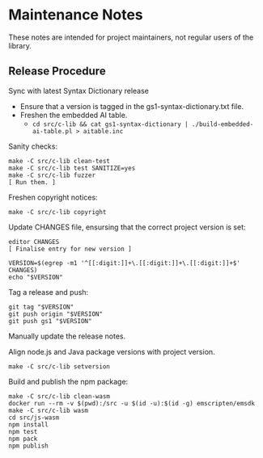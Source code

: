 Maintenance Notes
=================

These notes are intended for project maintainers, not regular users of the library.


Release Procedure
-----------------

Sync with latest Syntax Dictionary release

  - Ensure that a version is tagged in the gs1-syntax-dictionary.txt file.
  - Freshen the embedded AI table.
    - `cd src/c-lib && cat gs1-syntax-dictionary | ./build-embedded-ai-table.pl > aitable.inc`


Sanity checks:

```
make -C src/c-lib clean-test
make -C src/c-lib test SANITIZE=yes
make -C src/c-lib fuzzer
[ Run them. ]
```


Freshen copyright notices:

```
make -C src/c-lib copyright
```


Update CHANGES file, ensursing that the correct project version is set:

```
editor CHANGES
[ Finalise entry for new version ]

VERSION=$(egrep -m1 '^[[:digit:]]+\.[[:digit:]]+\.[[:digit:]]+$' CHANGES)
echo "$VERSION"
```


Tag a release and push:

```
git tag "$VERSION"
git push origin "$VERSION"
git push gs1 "$VERSION"
```

Manually update the release notes.


Align node.js and Java package versions with project version.

```
make -C src/c-lib setversion
```


Build and publish the npm package:

```
make -C src/c-lib clean-wasm
docker run --rm -v $(pwd):/src -u $(id -u):$(id -g) emscripten/emsdk make -C src/c-lib wasm
cd src/js-wasm
npm install
npm test
npm pack
npm publish
```


